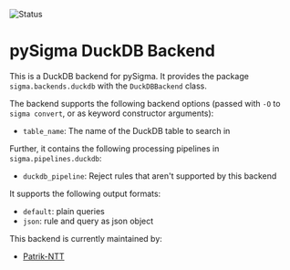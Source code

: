 ![Status](https://img.shields.io/badge/Status-pre--release-orange)

# pySigma DuckDB Backend

This is a DuckDB backend for pySigma. It provides the package `sigma.backends.duckdb` with the `DuckDBBackend` class.

The backend supports the following backend options (passed with `-O` to `sigma convert`, or as keyword constructor arguments):

* `table_name`: The name of the DuckDB table to search in

Further, it contains the following processing pipelines in `sigma.pipelines.duckdb`:

* `duckdb_pipeline`: Reject rules that aren't supported by this backend

It supports the following output formats:

* `default`: plain queries
* `json`: rule and query as json object

This backend is currently maintained by:

* [Patrik-NTT](https://github.com/Patrik-NTT/)
